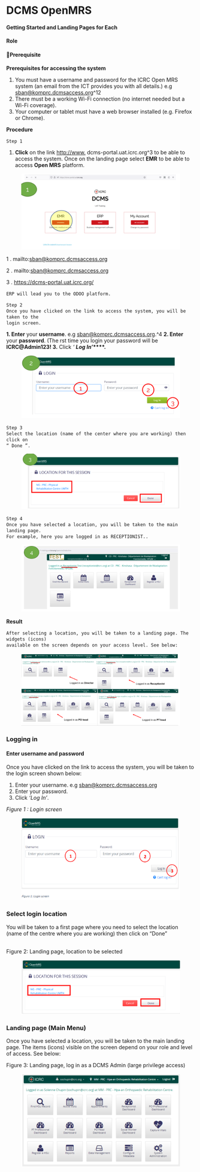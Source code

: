 # DCMS OpenMRS

#### Getting Started and Landing Pages for Each

#### Role

#### Prerequisite

**Prerequisites for accessing the system**

1. You must have a username and password for the ICRC Open MRS system (an email from the ICT provides you with all details.) e.g sban@komprc.dcmsaccess.org^12
2. There must be a working Wi-Fi connection (no internet needed but a Wi-Fi coverage).
3. Your computer or tablet must have a web browser installed (e.g. Firefox or Chrome).

**Procedure**

```
Step 1
```

1. **Click** on the link [http://www.](http://www) dcms-portal.uat.icrc.org^3 to be able to access the system. Once on the landing page select **EMR** to be able to access **Open MRS** platform.

<figure><img src="../../.gitbook/assets/image (88).png" alt=""><figcaption></figcaption></figure>

1 . mailto:sban@komprc.dcmsaccess.org&#x20;

2 . mailto:sban@komprc.dcmsaccess.org&#x20;

3 . https://dcms-portal.uat.icrc.org/

```
ERP will lead you to the ODOO platform.
```

```
Step 2
Once you have clicked on the link to access the system, you will be taken to the
login screen.
```

**1. Enter** your **username**. e.g sban@komprc.dcmsaccess.org.^4 **2. Enter** your **password**. (The rst time you login your password will be **ICRC@Admin123! 3.** Click _‘_ _**Log In’**_**\*\*\*\*.**

<figure><img src="../../.gitbook/assets/image (89).png" alt=""><figcaption></figcaption></figure>

```
Step 3
Select the location (name of the center where you are working) then click on
“ Done ”.
```

<figure><img src="../../.gitbook/assets/image (90).png" alt=""><figcaption></figcaption></figure>

```
Step 4
Once you have selected a location, you will be taken to the main landing page.
For example, here you are logged in as RECEPTIONIST..
```

<figure><img src="../../.gitbook/assets/image (91).png" alt=""><figcaption></figcaption></figure>

**Result**

```
After selecting a location, you will be taken to a landing page. The widgets (icons)
available on the screen depends on your access level. See below:
```

<figure><img src="../../.gitbook/assets/image (92).png" alt=""><figcaption></figcaption></figure>

### Logging in

#### Enter username and password

Once you have clicked on the link to access the system, you will be taken to the login screen shown below:

1. Enter your username. e.g sban@komprc.dcmsaccess.org
2. Enter your password.
3. Click _‘Log In’_.

_Figure 1 : Login screen_

<figure><img src="../../.gitbook/assets/image (7) (1) (1) (1) (1).png" alt=""><figcaption></figcaption></figure>

### Select login location

You will be taken to a first page where you need to select the location (name of the centre where you are working) then click on “Done”

\
Figure 2: Landing page, location to be selected

<figure><img src="../../.gitbook/assets/image (8) (1) (1) (1) (1).png" alt=""><figcaption></figcaption></figure>

### Landing page (Main Menu)

Once you have selected a location, you will be taken to the main landing page. The items (icons) visible on the screen depend on your role and level of access. See below:

Figure 3: Landing page, log in as a DCMS Admin (large privilege access)

<figure><img src="../../.gitbook/assets/image (9) (1) (1) (1) (1).png" alt=""><figcaption></figcaption></figure>

